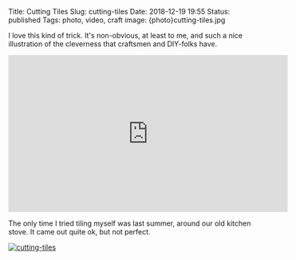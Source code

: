 Title: Cutting Tiles
Slug: cutting-tiles
Date: 2018-12-19 19:55
Status: published
Tags: photo, video, craft
image: {photo}cutting-tiles.jpg

I love this kind of trick. It's non-obvious, at least to me, and such a nice
illustration of the cleverness that craftsmen and DIY-folks have.

<iframe width="560" height="315" src="https://www.youtube.com/embed/4m4NSWK9U6k" frameborder="0" allow="accelerometer; autoplay; encrypted-media; gyroscope; picture-in-picture" allowfullscreen></iframe>

The only time I tried tiling myself was last summer, around our old kitchen
stove. It came out quite ok, but not perfect.

[![cutting-tiles]({photo}cutting-tiles.jpg "cutting-tiles")]({filename}/pic/cutting-tiles.jpg)
